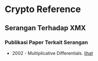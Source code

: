 # Crypto Reference

## Serangan Terhadap XMX

### Publikasi Paper Terkait Serangan

* 2002 - Multiplicative Differentials. [lihat](2002.borisov_chew_johnson_wagner.pdf)